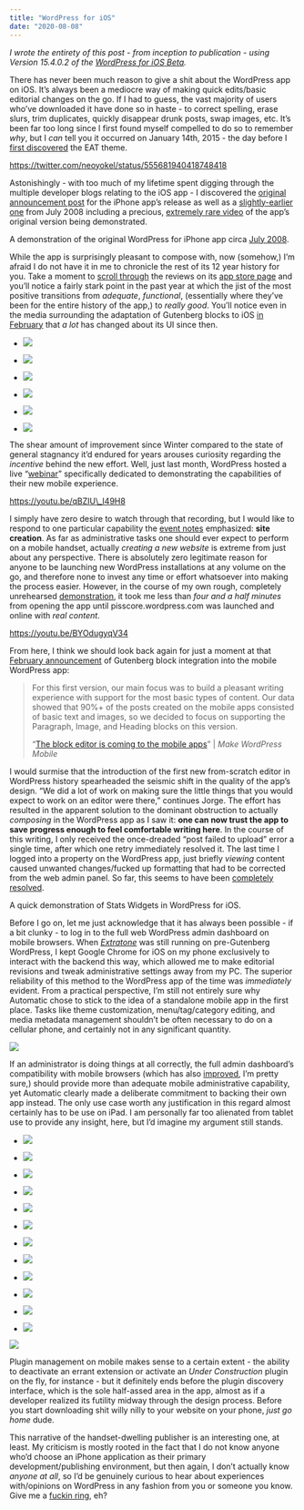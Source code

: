 ```yaml
---
title: "WordPress for iOS"
date: "2020-08-08"
---
```


_I wrote the entirety of this post - from inception to publication - using Version 15.4.0.2 of the [WordPress for iOS Beta](https://testflight.apple.com/join/AkJQt8Pw)._

There has never been much reason to give a shit about the WordPress app on iOS. It’s always been a mediocre way of making quick edits/basic editorial changes on the go. If I had to guess, the vast majority of users who’ve downloaded it have done so in haste - to correct spelling, erase slurs, trim duplicates, quickly disappear drunk posts, swap images, etc. It’s been far too long since I first found myself compelled to do so to remember _why_, but I _can_ tell you it occurred on January 14th, 2015 - the day before I [first discovered](https://twitter.com/neoyokel/status/555681940418748418?s=21) the EAT theme.

https://twitter.com/neoyokel/status/555681940418748418

Astonishingly - with too much of my lifetime spent digging through the multiple developer blogs relating to the iOS app - I discovered the [original announcement post](https://apps.wordpress.com/2008/07/22/wordpress-for-iphone-available-now/) for the iPhone app’s release as well as a [slightly-earlier one](https://apps.wordpress.com/2008/07/10/wordpress-for-iphone/) from July 2008 including a precious, [extremely rare video](https://videopress.com/v/GyIzZkju) of the app’s original version being demonstrated.

A demonstration of the original WordPress for iPhone app circa [July 2008](https://apps.wordpress.com/2008/07/10/wordpress-for-iphone/).

While the app is surprisingly pleasant to compose with, now (somehow,) I’m afraid I do not have it in me to chronicle the rest of its 12 year history for you. Take a moment to [scroll through](https://media0.giphy.com/media/lqdl6Q2enVCcQOaVOr/giphy.gif?cid=4d1e4f291ba822919a1d8ee4279fa6e7f37b0edb9b07c5bc&rid=giphy.gif) the reviews on its [app store page](https://apps.apple.com/us/app/wordpress-world-stickers/id1139958755) and you’ll notice a fairly stark point in the past year at which the jist of the most positive transitions from _adequate_, _functional_, (essentially where they’ve been for the entire history of the app,) to _really good_. You’ll notice even in the media surrounding the adaptation of Gutenberg blocks to iOS [in February](https://make.wordpress.org/mobile/2019/02/26/the-block-editor-is-coming-to-the-mobile-apps/) that _a lot_ has changed about its UI since then.

- [![](images/img_1831-300x169.png)](https://www.davidblue.wtf/wp-content/uploads/img_1831-300x169.png)
    
- [![](images/img_1829-300x169.png)](https://www.davidblue.wtf/wp-content/uploads/img_1829-300x169.png)
    
- [![](images/img_1832-300x169.png)](https://www.davidblue.wtf/wp-content/uploads/img_1832-300x169.png)
    
- [![](images/img_1833-300x169.png)](https://www.davidblue.wtf/wp-content/uploads/img_1833-300x169.png)
    
- [![](images/img_1830-300x169.png)](https://www.davidblue.wtf/wp-content/uploads/img_1830-300x169.png)
    
- [![](images/img_1834-300x169.png)](https://www.davidblue.wtf/wp-content/uploads/img_1834-300x169.png)
    

The shear amount of improvement since Winter compared to the state of general stagnancy it’d endured for years arouses curiosity regarding the _incentive_ behind the new effort. Well, just last month, WordPress hosted a live “[webinar](https://youtu.be/qBZIU_I49H8)” specifically dedicated to demonstrating the capabilities of their new mobile experience.

https://youtu.be/qBZIU\_I49H8

I simply have zero desire to watch through that recording, but I would like to respond to one particular capability the [event notes](https://wordpress.com/blog/2020/06/19/wordpress-mobile-apps-webinar/) emphasized: **site creation**. As far as administrative tasks one should ever expect to perform on a mobile handset, actually _creating a new website_ is extreme from just about any perspective. There is absolutely zero legitimate reason for anyone to be launching new WordPress installations at any volume on the go, and therefore none to invest any time or effort whatsoever into making the process easier. However, in the course of my own rough, completely unrehearsed [demonstration](https://youtu.be/BYOdugyqV34), it took me less than _four and a half minutes_ from opening the app until pisscore.wordpress.com was launched and online with _real content_.

https://youtu.be/BYOdugyqV34

From here, I think we should look back again for just a moment at that [February announcement](https://make.wordpress.org/mobile/2019/02/26/the-block-editor-is-coming-to-the-mobile-apps/) of Gutenberg block integration into the mobile WordPress app:

> For this first version, our main focus was to build a pleasant writing experience with support for the most basic types of content. Our data showed that 90%+ of the posts created on the mobile apps consisted of basic text and images, so we decided to focus on supporting the Paragraph, Image, and Heading blocks on this version.
> 
> “[The block editor is coming to the mobile apps](https://make.wordpress.org/mobile/2019/02/26/the-block-editor-is-coming-to-the-mobile-apps/)” | _Make WordPress Mobile_

I would surmise that the introduction of the first new from-scratch editor in WordPress history spearheaded the seismic shift in the quality of the app’s design. “We did a lot of work on making sure the little things that you would expect to work on an editor were there,” continues Jorge. The effort has resulted in the apparent solution to the dominant obstruction to actually _composing_ in the WordPress app as I saw it: **one can now trust the app to save progress enough to feel comfortable writing here**. In the course of this writing, I only received the once-dreaded “post failed to upload” error a single time, after which one retry immediately resolved it. The last time I logged into a property on the WordPress app, just briefly _viewing_ content caused unwanted changes/fucked up formatting that had to be corrected from the web admin panel. So far, this seems to have been [completely resolved](https://9to5mac.com/2019/07/30/wordpress-ios-app/).

A quick demonstration of Stats Widgets in WordPress for iOS.

Before I go on, let me just acknowledge that it has always been possible - if a bit clunky - to log in to the full web WordPress admin dashboard on mobile browsers. When _[Extratone](https://extratone.com)_ was still running on pre-Gutenberg WordPress, I kept Google Chrome for iOS on my phone exclusively to interact with the backend this way, which allowed me to make editorial revisions and tweak administrative settings away from my PC. The superior reliability of this method to the WordPress app of the time was _immediately_ evident. From a practical perspective, I’m still not entirely sure why Automatic chose to stick to the idea of a standalone mobile app in the first place. Tasks like theme customization, menu/tag/category editing, and media metadata management shouldn’t be often necessary to do on a cellular phone, and certainly not in any significant quantity.

[![](images/giphy.gif)](https://media3.giphy.com/media/MFmkQ8vz7f63uZar4K/giphy.gif?cid=4d1e4f29be5b2d528cbffd78861893074d146c6228d0994c&rid=giphy.gif)

If an administrator is doing things at all correctly, the full admin dashboard’s compatibility with mobile browsers (which has also [improved](https://media3.giphy.com/media/MFmkQ8vz7f63uZar4K/giphy.gif?cid=4d1e4f29be5b2d528cbffd78861893074d146c6228d0994c&rid=giphy.gif), I’m pretty sure,) should provide more than adequate mobile administrative capability, yet Automatic clearly made a deliberate commitment to backing their own app instead. The only use case worth any justification in this regard almost certainly has to be use on iPad. I am personally far too alienated from tablet use to provide any insight, here, but I’d imagine my argument still stands.

- ![](https://secureservercdn.net/50.62.198.97/wbo.d84.myftpupload.com/wp-content/uploads/img_1816.png?time=1596888442)
    
- ![](https://secureservercdn.net/50.62.198.97/wbo.d84.myftpupload.com/wp-content/uploads/img_1817.png?time=1596888442)
    
- ![](https://secureservercdn.net/50.62.198.97/wbo.d84.myftpupload.com/wp-content/uploads/img_1815.png?time=1596888442)
    
- ![](https://secureservercdn.net/50.62.198.97/wbo.d84.myftpupload.com/wp-content/uploads/img_1818.png?time=1596888442)
    
- ![](https://secureservercdn.net/50.62.198.97/wbo.d84.myftpupload.com/wp-content/uploads/img_1823.png?time=1596888442)
    
- ![](https://secureservercdn.net/50.62.198.97/wbo.d84.myftpupload.com/wp-content/uploads/img_1820.png?time=1596888442)
    
- ![](https://secureservercdn.net/50.62.198.97/wbo.d84.myftpupload.com/wp-content/uploads/img_1824-1.png?time=1596888442)
    
- ![](https://secureservercdn.net/50.62.198.97/wbo.d84.myftpupload.com/wp-content/uploads/img_1837.png?time=1596888442)
    
- ![](https://secureservercdn.net/50.62.198.97/wbo.d84.myftpupload.com/wp-content/uploads/img_1836.png?time=1596888442)
    
- ![](https://secureservercdn.net/50.62.198.97/wbo.d84.myftpupload.com/wp-content/uploads/img_1850.png?time=1596888442)
    
- ![](https://secureservercdn.net/50.62.198.97/wbo.d84.myftpupload.com/wp-content/uploads/img_1849.png?time=1596888442)
    
- ![](https://secureservercdn.net/50.62.198.97/wbo.d84.myftpupload.com/wp-content/uploads/img_1838.png?time=1596888442)
    

![](https://secureservercdn.net/50.62.198.97/wbo.d84.myftpupload.com/wp-content/uploads/img_1822-1.png?time=1596888442)

Plugin management on mobile makes sense to a certain extent - the ability to deactivate an errant extension or activate an _Under Construction_ plugin on the fly, for instance - but it definitely ends before the plugin discovery interface, which is the sole half-assed area in the app, almost as if a developer realized its futility midway through the design process. Before you start downloading shit willy nilly to your website on your phone, _just go home_ dude.

This narrative of the handset-dwelling publisher is an interesting one, at least. My criticism is mostly rooted in the fact that I do not know anyone who’d choose an iPhone application as their primary development/publishing environment, but then again, I don’t actually know _anyone at all_, so I’d be genuinely curious to hear about experiences with/opinions on WordPress in any fashion from you or someone you know. Give me a [fuckin ring](https://www.davidblue.wtf/contact), eh?
